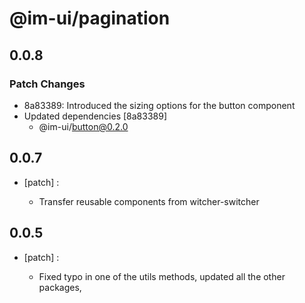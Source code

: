 # @im-ui/pagination

## 0.0.8

### Patch Changes

- 8a83389: Introduced the sizing options for the button component
- Updated dependencies [8a83389]
  - @im-ui/button@0.2.0

## 0.0.7

- [patch] :

  - Transfer reusable components from witcher-switcher

## 0.0.5

- [patch] :

  - Fixed typo in one of the utils methods, updated all the other packages,
